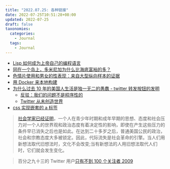 ```yaml
---
title: "2022.07.25: 各种链接"
date: 2022-07-25T10:51:28+08:00
updated: 2022-07-25
draft: false
taxonomies:
  categories:
    - Journal
  tags:
    - Journal
---
```


- [Lisp 如何成为上帝自己的编程语言](https://twobithistory.org/2018/10/14/lisp.html)
- [同在一个岛上，多米尼加为什么比海底富裕的多？](https://www.thefitzwilliam.com/p/hispaniolas-great-divergence)
- [色情片使用和男女的性表现：来自大型纵向样本的证据](https://www.cambridge.org/core/journals/psychological-medicine/article/porn-use-and-mens-and-womens-sexual-performance-evidence-from-a-large-longitudinal-sample/665B68D9E195A19B5825F9411B059927)
- [用 Docker 来本地构建](https://matt-rickard.com/non-obvious-docker-uses/)
- [为什么过去 10 年的美国人生活是独一无二的愚蠢 - twitter 转发按钮的发明](https://www.theatlantic.com/magazine/archive/2022/05/social-media-democracy-trust-babel/629369/)
  - [反驳：我们的问题不是程序性的](https://www.city-journal.org/our-problems-arent-procedural)
  - [Twitter 从未创造世界](https://scholars-stage.org/the-world-that-twitter-never-made/)
- [css 实现嵌套的 a 标签](https://codepen.io/pwkip/pen/oGMZjb)

> [社会学家已经证明](https://journals.sagepub.com/doi/10.1177/2378023116669726)，一个人在青少年时期和成年早期的思想、态度和社会压力对一个人的世界观和政治态度有着决定性的影响，即使在产生这些压力的条件早已消失之后也是如此。在达到二十多岁之后，普通美国公民的政治，社会和宗教态度大多被锁定。因此，代际流失是社会革命的引擎。当人们用新想法取代旧想法时，文化不会改变;当有新想法的人用旧想法取代人们时，它们就会发生变化。

> 百分之九十三的 Twitter 用户[只有不到 100 个关注者 2009](https://www.key4biz.it/files/000270/00027033.pdf)

<!-- more -->
